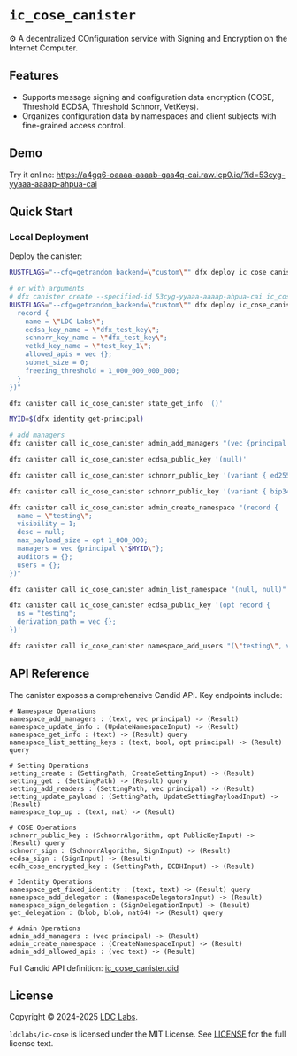 # `ic_cose_canister`
⚙️ A decentralized COnfiguration service with Signing and Encryption on the Internet Computer.

## Features

- Supports message signing and configuration data encryption (COSE, Threshold ECDSA, Threshold Schnorr, VetKeys).
- Organizes configuration data by namespaces and client subjects with fine-grained access control.

## Demo

Try it online: https://a4gq6-oaaaa-aaaab-qaa4q-cai.raw.icp0.io/?id=53cyg-yyaaa-aaaap-ahpua-cai

## Quick Start

### Local Deployment

Deploy the canister:
```bash
RUSTFLAGS="--cfg=getrandom_backend=\"custom\"" dfx deploy ic_cose_canister

# or with arguments
# dfx canister create --specified-id 53cyg-yyaaa-aaaap-ahpua-cai ic_cose_canister
RUSTFLAGS="--cfg=getrandom_backend=\"custom\"" dfx deploy ic_cose_canister --argument "(opt variant {Init =
  record {
    name = \"LDC Labs\";
    ecdsa_key_name = \"dfx_test_key\";
    schnorr_key_name = \"dfx_test_key\";
    vetkd_key_name = \"test_key_1\";
    allowed_apis = vec {};
    subnet_size = 0;
    freezing_threshold = 1_000_000_000_000;
  }
})"

dfx canister call ic_cose_canister state_get_info '()'

MYID=$(dfx identity get-principal)

# add managers
dfx canister call ic_cose_canister admin_add_managers "(vec {principal \"$MYID\"})"

dfx canister call ic_cose_canister ecdsa_public_key '(null)'

dfx canister call ic_cose_canister schnorr_public_key '(variant { ed25519 }, null)'

dfx canister call ic_cose_canister schnorr_public_key '(variant { bip340secp256k1 }, null)'

dfx canister call ic_cose_canister admin_create_namespace "(record {
  name = \"testing\";
  visibility = 1;
  desc = null;
  max_payload_size = opt 1_000_000;
  managers = vec {principal \"$MYID\"};
  auditors = {};
  users = {};
})"

dfx canister call ic_cose_canister admin_list_namespace "(null, null)"

dfx canister call ic_cose_canister ecdsa_public_key '(opt record {
  ns = "testing";
  derivation_path = vec {};
})'

dfx canister call ic_cose_canister namespace_add_users "(\"testing\", vec {principal \"hpudd-yqaaa-aaaap-ahnbq-cai\"})"
```

## API Reference

The canister exposes a comprehensive Candid API. Key endpoints include:

```candid
# Namespace Operations
namespace_add_managers : (text, vec principal) -> (Result)
namespace_update_info : (UpdateNamespaceInput) -> (Result)
namespace_get_info : (text) -> (Result) query
namespace_list_setting_keys : (text, bool, opt principal) -> (Result) query

# Setting Operations
setting_create : (SettingPath, CreateSettingInput) -> (Result)
setting_get : (SettingPath) -> (Result) query
setting_add_readers : (SettingPath, vec principal) -> (Result)
setting_update_payload : (SettingPath, UpdateSettingPayloadInput) -> (Result)
namespace_top_up : (text, nat) -> (Result)

# COSE Operations
schnorr_public_key : (SchnorrAlgorithm, opt PublicKeyInput) -> (Result) query
schnorr_sign : (SchnorrAlgorithm, SignInput) -> (Result)
ecdsa_sign : (SignInput) -> (Result)
ecdh_cose_encrypted_key : (SettingPath, ECDHInput) -> (Result)

# Identity Operations
namespace_get_fixed_identity : (text, text) -> (Result) query
namespace_add_delegator : (NamespaceDelegatorsInput) -> (Result)
namespace_sign_delegation : (SignDelegationInput) -> (Result)
get_delegation : (blob, blob, nat64) -> (Result) query

# Admin Operations
admin_add_managers : (vec principal) -> (Result)
admin_create_namespace : (CreateNamespaceInput) -> (Result)
admin_add_allowed_apis : (vec text) -> (Result)
```

Full Candid API definition: [ic_cose_canister.did](https://github.com/ldclabs/ic-cose/tree/main/src/ic_cose_canister/ic_cose_canister.did)

## License
Copyright © 2024-2025 [LDC Labs](https://github.com/ldclabs).

`ldclabs/ic-cose` is licensed under the MIT License. See [LICENSE](../../LICENSE-MIT) for the full license text.